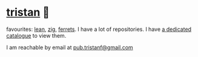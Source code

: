 # [tristan](https://leodog896.com) 🍊

favourites: [lean](https://lean-lang.org/), [zig](https://ziglang.org/), [ferrets](https://tristan-f-r.github.io/ferret_api/business).
I have a lot of repositories. I have [a dedicated catalogue](https://tristan-f-r.github.io) to view them.

I am reachable by email at pub.tristanf@gmail.com
